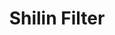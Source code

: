 ---
layout: preset
title: Shilin Filter
cover_before: /img/presets/shilin/shilin_before.jpg
cover_after: /img/presets/shilin/shilin_after.jpg
hidden: true
description: ['Shilin filter is the first open LR/PS preset of Riino Lin. The main spirit comes from a experience editing photo took in Shilin,Taipei. The thought is to enhance the cool color and addding orrange in red,and cancel green.','士林フィルターは、リイノの最初のオープンLR / PSプリセットである。 台北の士林夜市で撮影した写真を編集した経験から来ています。 冷色を修正し、赤やオレンジ色の追加と強化、緑を弱くなることです。']
download_url: https://li.riino.site/download/Riino_BlackGold.zip
derivation: ['The origin preset is for night photograph.But it suprisingly works will in other cases.','元のプリセットは夜の写真用ですが、他の場合にも驚くほどうまくいきます。']
derivation_img : ./img/presets/shilin/shilin_after_1.jpg
samples:
 - title: 'Atmosphere adjustment'
   subtitle: '冷たい雰囲気を与える'
   img_url: '/img/presets/shilin/shilin_1.jpg'
   img_text: '@ Twatutia, Taipei, 2019'
 - title: 'More Sharpness'
   subtitle: 'シャープネスを追加'
   img_url: '/img/presets/shilin/shilin_2.jpg'
   img_text: '@ Twatutia, Taipei, 2019'
 - title: 'Portrait case'
   subtitle: '肖像写真の場合も可能'
   img_url: '/img/presets/shilin/shilin_3.jpg'
   img_text: '@"Wangyou Valley",Keelung, 2019'
---